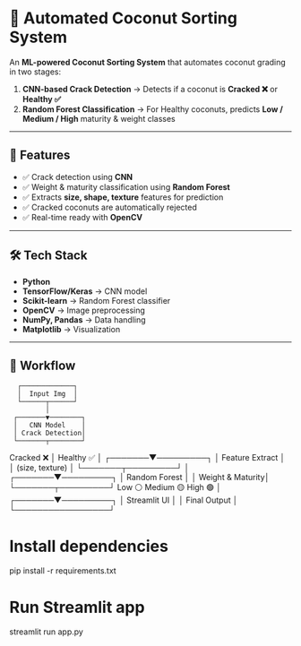 # 🥥 Automated Coconut Sorting System  

An **ML-powered Coconut Sorting System** that automates coconut grading in two stages:  

1. **CNN-based Crack Detection** → Detects if a coconut is **Cracked ❌** or **Healthy ✅**  
2. **Random Forest Classification** → For Healthy coconuts, predicts **Low / Medium / High** maturity & weight classes  

---

## 🚀 Features  
- ✅ Crack detection using **CNN**  
- ✅ Weight & maturity classification using **Random Forest**  
- ✅ Extracts **size, shape, texture** features for prediction  
- ✅ Cracked coconuts are automatically rejected  
- ✅ Real-time ready with **OpenCV**  

---

## 🛠️ Tech Stack  
- **Python**  
- **TensorFlow/Keras** → CNN model  
- **Scikit-learn** → Random Forest classifier  
- **OpenCV** → Image preprocessing  
- **NumPy, Pandas** → Data handling  
- **Matplotlib** → Visualization  

---
## 📂 Workflow 

      ┌─────────────┐
      │  Input Img  │
      └──────┬──────┘
             │
     ┌───────▼────────┐
     │   CNN Model    │
     │ Crack Detection│
     └───────┬────────┘
 Cracked ❌   │   Healthy ✅
              │
      ┌───────▼─────────┐
      │ Feature Extract │
      │ (size, texture) │
      └───────┬─────────┘
              │
      ┌───────▼─────────┐
      │ Random Forest   │
      │ Weight & Maturity│
      └───────┬─────────┘
 Low ⚪   Medium 🟡   High 🟢
              │
      ┌───────▼─────────┐
      │  Streamlit UI   │
      │  Final Output   │
      └─────────────────┘
# Install dependencies
pip install -r requirements.txt

# Run Streamlit app
streamlit run app.py


   

